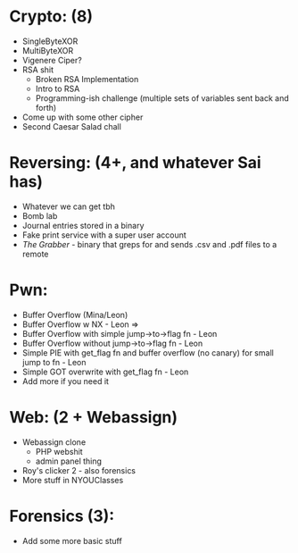 # Crypto: (8)
- SingleByteXOR
- MultiByteXOR
- Vigenere Ciper?
- RSA shit
    - Broken RSA Implementation
    - Intro to RSA 
    - Programming-ish challenge (multiple sets of variables sent
      back and forth)
- Come up with some other cipher
- Second Caesar Salad chall

# Reversing: (4+, and whatever Sai has)
- Whatever we can get tbh
- Bomb lab
- Journal entries stored in a binary
- Fake print service with a super user account
- _The Grabber_ - binary that greps for and sends .csv and .pdf files to a remote

# Pwn:
- Buffer Overflow (Mina/Leon)
- Buffer Overflow w NX - Leon => 
- Buffer Overflow with simple jump->to->flag fn - Leon
- Buffer Overflow without jump->to->flag fn - Leon
- Simple PIE with get_flag fn and buffer overflow (no canary) for small jump to fn - Leon
- Simple GOT overwrite with get_flag fn - Leon
- Add more if you need it

# Web: (2 + Webassign)
- Webassign clone
    - PHP webshit
    - admin panel thing
- Roy's clicker 2 - also forensics
- More stuff in NYOUClasses

# Forensics (3):
- Add some more basic stuff

